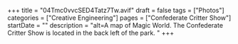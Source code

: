 +++
title = "04Tmc0vvcSED4Tatz7Tw.avif"
draft = false
tags = ["Photos"]
categories = ["Creative Engineering"]
pages = ["Confederate Critter Show"]
startDate = ""
description = "alt=A map of Magic World. The Confederate Critter Show is located in the back left of the park. "
+++
